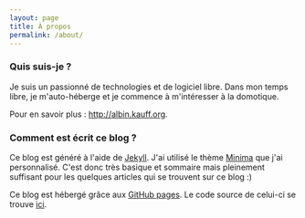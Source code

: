 ```yaml
---
layout: page
title: À propos
permalink: /about/
---
```


### Quis suis-je ?

Je suis un passionné de technologies et de logiciel libre.
Dans mon temps libre, je m'auto-héberge et je commence à m'intéresser à la
domotique.

Pour en savoir plus : <http://albin.kauff.org>.

### Comment est écrit ce blog ?

Ce blog est généré à l'aide de [Jekyll](https://jekyllrb.com/).
J'ai utilisé le thème [Minima](https://github.com/jekyll/minima) que j'ai
personnalisé.
C'est donc très basique et sommaire mais pleinement suffisant pour les quelques
articles qui se trouvent sur ce blog :)

Ce blog est hébergé grâce aux [GitHub pages](https://pages.github.com/).
Le code source de celui-ci se trouve [ici](https://github.com/albinou/albinou.github.io).
